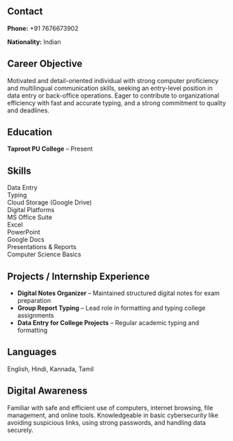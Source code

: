 <div class="section contact">
  <h2>Contact</h2>
  <p><strong>Phone:</strong> +91 7676673902</p>
  <p><strong>Nationality:</strong> Indian</p>
</div>

<div class="section">
  <h2>Career Objective</h2>
  <p>
    Motivated and detail-oriented individual with strong computer proficiency and multilingual communication skills,
    seeking an entry-level position in data entry or back-office operations. Eager to contribute to organizational
    efficiency with fast and accurate typing, and a strong commitment to quality and deadlines.
  </p>
</div>

<div class="section">
  <h2>Education</h2>
  <p><strong>Taproot PU College</strong> – Present</p>
</div>

<div class="section">
  <h2>Skills</h2>
  <div class="skills-grid">
    <div class="skill">Data Entry</div>
    <div class="skill">Typing</div>
    <div class="skill">Cloud Storage (Google Drive)</div>
    <div class="skill">Digital Platforms</div>
    <div class="skill">MS Office Suite</div>
    <div class="skill">Excel</div>
    <div class="skill">PowerPoint</div>
    <div class="skill">Google Docs</div>
    <div class="skill">Presentations & Reports</div>
    <div class="skill">Computer Science Basics</div>
  </div>
</div>

<div class="section">
  <h2>Projects / Internship Experience</h2>
  <ul>
    <li><strong>Digital Notes Organizer</strong> – Maintained structured digital notes for exam preparation</li>
    <li><strong>Group Report Typing</strong> – Lead role in formatting and typing college assignments</li>
    <li><strong>Data Entry for College Projects</strong> – Regular academic typing and formatting</li>
  </ul>
</div>

<div class="section languages">
  <h2>Languages</h2>
  <p>English, Hindi, Kannada, Tamil</p>
</div>

<div class="section digital-awareness">
  <h2>Digital Awareness</h2>
  <p>
    Familiar with safe and efficient use of computers, internet browsing, file management, and online tools.
    Knowledgeable in basic cybersecurity like avoiding suspicious links, using strong passwords, and handling data securely.
  </p>
</div>
